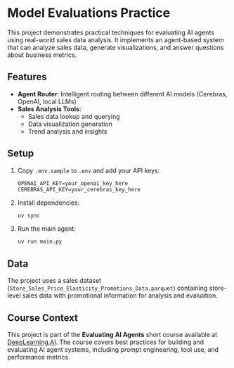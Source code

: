 # Model Evaluations Practice

This project demonstrates practical techniques for evaluating AI agents using real-world sales data analysis. It implements an agent-based system that can analyze sales data, generate visualizations, and answer questions about business metrics.

## Features

- **Agent Router**: Intelligent routing between different AI models (Cerebras, OpenAI, local LLMs)
- **Sales Analysis Tools**:
  - Sales data lookup and querying
  - Data visualization generation
  - Trend analysis and insights

## Setup

1. Copy `.env.sample` to `.env` and add your API keys:
   ```
   OPENAI_API_KEY=your_openai_key_here
   CEREBRAS_API_KEY=your_cerebras_key_here
   ```

2. Install dependencies:
   ```bash
   uv sync
   ```

3. Run the main agent:
   ```bash
   uv run main.py
   ```

## Data

The project uses a sales dataset (`Store_Sales_Price_Elasticity_Promotions_Data.parquet`) containing store-level sales data with promotional information for analysis and evaluation.

## Course Context

This project is part of the **Evaluating AI Agents** short course available at [DeepLearning.AI](https://www.deeplearning.ai/short-courses/evaluating-ai-agents/). The course covers best practices for building and evaluating AI agent systems, including prompt engineering, tool use, and performance metrics.
